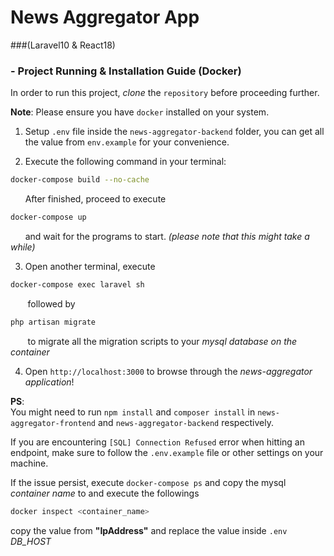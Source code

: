

# News Aggregator App 
###(Laravel10 & React18)

### - Project Running & Installation Guide (Docker)

In order to run this project, _clone_ the `repository` before proceeding further.

**Note**: Please ensure you have `docker` installed on your system.

1. Setup `.env` file inside the `news-aggregator-backend` folder, you can get all the value from `env.example` for your convenience.

2. Execute the following command in your terminal:
```bash
docker-compose build --no-cache
```

&nbsp;&nbsp;&nbsp;&nbsp;&nbsp; After finished, proceed to execute
```bash
docker-compose up
```
&nbsp;&nbsp;&nbsp;&nbsp;&nbsp; and wait for the programs to start. _(please note that this might take a while)_

3.  Open another terminal, execute
```bash
docker-compose exec laravel sh
```
&nbsp;&nbsp;&nbsp;&nbsp;&nbsp;&nbsp;&nbsp;followed by
```bash
php artisan migrate
```
&nbsp;&nbsp;&nbsp;&nbsp;&nbsp;&nbsp;&nbsp;to migrate all the migration scripts to your _mysql database on the container_

4. Open `http://localhost:3000` to browse through the *news-aggregator application*!

**PS**: <br/>
You might need to run ```npm install``` and ```composer install``` in `news-aggregator-frontend` and
`news-aggregator-backend` respectively.

If you are encountering `[SQL] Connection Refused` error when hitting an endpoint, make sure to follow the `.env.example` file or other settings on your machine.

If the issue persist, execute `docker-compose ps` and copy the mysql *container name* to and execute the followings
```bash
docker inspect <container_name>
```
 copy the value from **"IpAddress"** and replace the value inside `.env` *DB_HOST*
